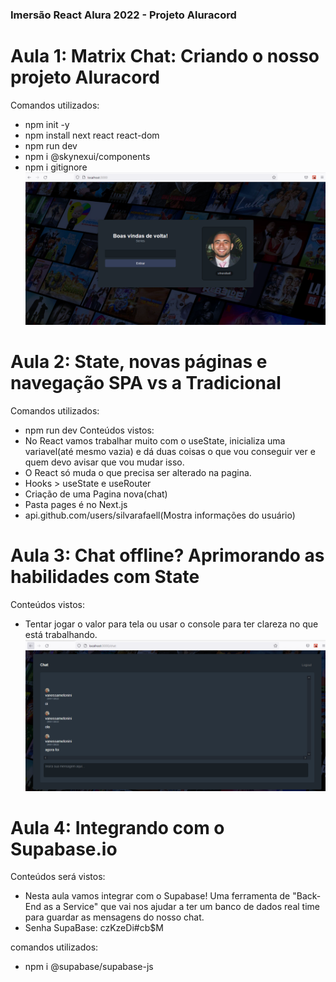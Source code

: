 ### Imersão React Alura 2022 - Projeto Aluracord
# Aula 1: Matrix Chat: Criando o nosso projeto Aluracord
Comandos utilizados: 
- npm init -y
- npm install next react react-dom
- npm run dev
- npm i @skynexui/components
- npm i gitignore
![Alt text](https://github.com/silvarafaell/Imersao_React_Aluracord/blob/main/images/Aula1.png?raw=true "Aula 1")

# Aula 2: State, novas páginas e navegação SPA vs a Tradicional
Comandos utilizados:
- npm run dev
Conteúdos vistos:
- No React vamos trabalhar muito com o useState, inicializa uma variavel(até mesmo vazia) e dá duas coisas o que vou conseguir ver e quem devo avisar que vou mudar isso.
- O React só muda o que precisa ser alterado na pagina.
- Hooks > useState e useRouter
- Criação de uma Pagina nova(chat)
- Pasta pages é no Next.js 
- api.github.com/users/silvarafaell(Mostra informações do usuário)

# Aula 3: Chat offline? Aprimorando as habilidades com State
Conteúdos vistos: 
- Tentar jogar o valor para tela ou usar o console para ter clareza no que está trabalhando.
![Alt text](https://raw.githubusercontent.com/silvarafaell/Imersao_React_Aluracord/main/images/Aula%203.png "Aula 3")

# Aula 4: Integrando com o Supabase.io
Conteúdos será vistos: 
- Nesta aula vamos integrar com o Supabase! Uma ferramenta de "Back-End as a Service" que vai nos ajudar a ter um banco de dados real time para guardar as mensagens do nosso chat.
- Senha SupaBase: czKzeDi#cb$M

comandos utilizados: 
- npm i @supabase/supabase-js
